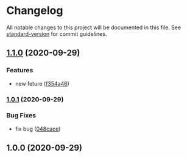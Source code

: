 # Changelog

All notable changes to this project will be documented in this file. See [standard-version](https://github.com/conventional-changelog/standard-version) for commit guidelines.

## [1.1.0](https://github.com/ken0911208818/laravel-EcPay/compare/v1.0.1...v1.1.0) (2020-09-29)


### Features

* new feture ([f354a46](https://github.com/ken0911208818/laravel-EcPay/commit/f354a46946e1f31a7477a5c02f6e2119a3c23e1e))

### [1.0.1](https://github.com/ken0911208818/laravel-EcPay/compare/v1.0.0...v1.0.1) (2020-09-29)


### Bug Fixes

* fix bug ([048cace](https://github.com/ken0911208818/laravel-EcPay/commit/048cace8ac7b64ff353b91d6126c8f772ec48e1c))

## 1.0.0 (2020-09-29)
